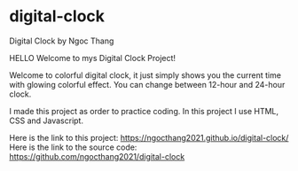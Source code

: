 # digital-clock
Digital Clock by Ngoc Thang

HELLO
Welcome to mys Digital Clock Project!

Welcome to colorful digital clock, it just simply shows you the current time with glowing colorful effect. You can change between 12-hour and 24-hour clock. 


I made this project as order to practice coding.
In this project I use HTML, CSS and Javascript.


Here is the link to this project: https://ngocthang2021.github.io/digital-clock/
Here is the link to the source code: https://github.com/ngocthang2021/digital-clock
